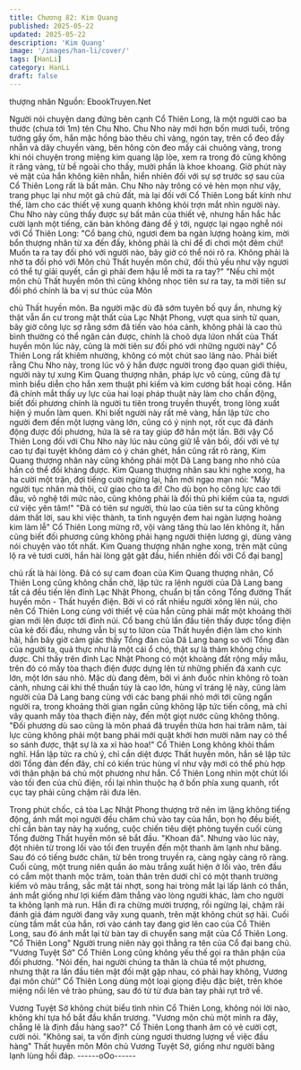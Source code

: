 ```yaml
---
title: Chương 82: Kim Quang
published: 2025-05-22
updated: 2025-05-22
description: 'Kim Quang'
image: '/images/han-li/cover/'
tags: [HanLi]
category: HanLi
draft: false
---
```


thượng nhân
Nguồn: EbookTruyen.Net

Người nói chuyện dang đứng bên cạnh Cổ Thiên Long, là một
người cao ba thước (chưa tới 1m) tên Chu Nho.
Chu Nho này mới hơn bốn mươi tuổi, trông tướng gầy ốm, hắn
mặc hồng bào thêu chỉ vàng, ngón tay, trên cổ đeo đầy nhẫn và
dây chuyền vàng, bên hông còn đeo mấy cái chuông vàng, trong
khi nói chuyện trong miệng kim quang lập lòe, xem ra trong đó
cũng không ít răng vàng, từ bề ngoài cho thấy, mười phần là khoe
khoang.
Giờ phút này vẻ mặt của hắn không kiên nhẫn, hiển nhiên đối với
sự sợ trước sợ sau của Cổ Thiên Long rất là bất mãn.
Chu Nho này trông có vẻ hèn mọn như vậy, trang phục lại như
một gã chủ đất, mà lại đối với Cổ Thiên Long bất kính như thế,
làm cho các thiết vệ xung quanh không khỏi trợn mắt nhìn người
này.
Chu Nho này cũng thấy được sự bất mãn của thiết vệ, nhưng hắn
hắc hắc cười lạnh một tiếng, căn bản không đáng để ý tới, ngược
lại ngạo nghễ nói với Cổ Thiên Long:
"Cổ bang chủ, ngươi đem ba ngàn lượng hoàng kim, mời bổn
thượng nhân từ xa đến đấy, không phải là chỉ để đi chơi một đêm
chứ! Muốn ta ra tay đối phó với người nào, bây giờ có thể nói rõ
ra. Không phải là nhờ ta đối phó với Môn chủ Thất huyền môn
chứ, đối thủ yếu như vậy ngươi có thể tự giải quyết, cần gì phải
đem hậu lễ mời ta ra tay?"
"Nếu chỉ một môn chủ Thất huyền môn thì cũng không nhọc tiên
sư ra tay, ta mời tiên sư đối phó chính là ba vị sư thúc của Môn

chủ Thất huyền môn. Ba người mặc dù đã sớm tuyên bố quy ẩn,
nhưng kỳ thật vẫn ẩn cư trong mật thất của Lạc Nhật Phong, vượt
qua sinh tử quan, bây giờ công lực sợ rằng sớm đã tiến vào hóa
cảnh, không phải là cao thủ bình thường có thể ngăn cản được,
chính là choõ dựa lứon nhất của Thất huyền môn lúc này, cũng là
mời tiên sư đối phó với những người này" Cổ Thiên Long rất
khiêm nhường, không có một chút sao lãng nào.
Phải biết rằng Chu Nho này, trong lúc vô ý hắn được người trong
đạo quan giới thiệu, người này tự xưng Kim Quang thượng nhân,
pháp lực vô cùng, cũng đã tự mình biểu diễn cho hắn xem thuật
phi kiếm và kim cương bất hoại công.
Hắn đã chính mắt thấy uy lực của hai loại pháp thuật này làm cho
chấn động, biết đối phương chính là người tu tiên trong truyền
thuyết, trong lòng xuất hiện ý muốn làm quen.
Khi biết người này rất mê vàng, hắn lập tức cho người đem đến
một lượng vàng lớn, cũng có ý nịnh nọt, rốt cục đã đánh động
được đối phương, hứa là sẽ ra tay giúp đỡ hắn một lần.
Bởi vậy Cổ Thiên Long đối với Chu Nho này lúc nàu cũng giữ lễ
vãn bối, đối với vẻ tự cao tự đại tuyệt không dám có ý chán ghét,
hắn cũng rất rõ ràng, Kim Quang thượng nhân này cũng không
phải một Dã Lang bang nho nhỏ của hắn có thể đối kháng được.
Kim Quang thượng nhân sau khi nghe xong, ha ha cười một trận,
đợi tiếng cười ngừng lại, hắn mới ngạo mạn nói: "Mấy người tục
nhân mà thôi, cứ giao cho ta đi! Cho dù bọn họ công lực cao tới
đâu, võ nghệ tới mức nào, cũng không phải là đối thủ phi kiếm
của ta, ngươi cứ việc yên tâm!"
"Đã có tiên sư người, thù lao của tiên sư ta cũng không dám thất
lời, sau khi việc thành, ta tình nguyện đem hai ngàn lượng hoàng
kim làm lễ" Cổ Thiên Long mừng rỡ, vội vàng tăng thù lao lên
không ít, hắn cũng biết đối phương cũng không phải hạng người
thiện lương gì, dùng vàng nói chuyện vào tốt nhất.
Kim Quang thượng nhân nghe xong, trên mặt cũng lộ ra vẻ tươi
cười, hắn hài lòng gật gật đầu, hiển nhiên đối với Cổ đại bang]

chủ rất là hài lòng.
Đã có sự cam đoan của Kim Quang thượng nhân, Cổ Thiên Long
cũng không chần chờ, lập tức ra lệnh người của Dã Lang bang tất
cả đều tiến lên đỉnh Lạc Nhật Phong, chuẩn bị tấn công Tổng
đường Thất huyền môn - Thất huyền điện.
Bởi vì có rất nhiều người xông lên núi, cho nên Cổ Thiên Long
cùng với thiết vệ của hắn cũng phải mất một khoảng thời gian mới
lên được tới đỉnh núi.
Cổ bang chủ lần đầu tiên thấy được tổng điện của kẻ đối đầu,
nhưng vẫn bị sự to lứon của Thất huyền điện làm cho kinh hãi,
hắn bây giờ cảm giác thấy Tổng đàn của Dã Lang bang so với
Tổng đàn của người ta, quả thực như là một cái ổ chó, thật sự là
thảm không chịu được.
Chỉ thấy trên đỉnh Lạc Nhật Phong có một khoảng đất rộng mấy
mẫu, trên đó có mấy tòa thạch điện được dựng lên từ những
phiến đá xanh cực lớn, một lớn sáu nhỏ.
Mặc dù đang đêm, bởi vì ánh đuốc nhìn không rõ toàn cảnh,
nhưng cái khí thế thuần túy là cao lớn, hùng vĩ tráng lệ này, cũng
làm người của Dã Lang bang cùng với các bang phái nhỏ mới tới
cũng ngẩn người ra, trong khoảng thời gian ngắn cũng không lập
tức tiến công, mà chỉ vây quanh mấy tòa thạch điện này, đến một
giọt nước cũng không thông.
"Đối phương dù sao cũng là môn phaá đã truyền thừa hơn hai
trăm năm, tài lực cũng không phải một bang phái mới quật khởi
hơn mười năm nay có thể so sánh được, thật sự là xa xỉ hào hoa!"
Cổ Thiên Long không khỏi thầm nghĩ.
Hắn lập tức ra chủ ý, chỉ cần diệt được Thất huyền môn, hắn sẽ
lập tức dời Tổng đàn đến đây, chỉ có kiến trúc hùng vĩ như vậy
mới có thể phù hợp với thân phận bá chủ một phương như hắn.
Cổ Thiên Long nhìn một chút lối vào tối đen của chủ điện, rồi lại
nhìn thuộc hạ ở bốn phía xung quanh, rốt cục tay phải cũng chậm
rãi đưa lên.

Trong phút chốc, cả tòa Lạc Nhật Phong thượng trở nên im lặng
không tiếng động, ánh mắt mọi người đều chăm chú vào tay của
hắn, bọn họ đều biết, chỉ cần bàn tay này hạ xuống, cuộc chiến
tiêu diệt phòng tuyến cuối cùng Tổng đường Thất huyền môn sẽ
bắt đầu.
"Khoan đã".
Nhưng vào lúc này, đột nhiên từ trong lối vào tối đen truyền đến
một thanh âm lạnh như băng.
Sau đó có tiếng bước chân, từ bên trong truyền ra, càng ngày
càng rõ ràng.
Cuối cùng, một trung niên quần áo màu trắng xuất hiện ở lối vào,
trên đầu có cắm một thanh mộc trâm, toàn thân trên dưới chỉ có
một thanh trường kiếm vỏ màu trắng, sắc mặt tái nhợt, song hai
tròng mắt lại lấp lánh có thần, ánh mắt giống như lợi kiếm đâm
thẳng vào lòng người khác, làm cho người ta không lạnh mà run.
Hắn đi ra chừng mười trượng, rồi ngừng lại, chậm rãi đánh giá
đám người đang vây xung quanh, trên mặt không chút sợ hãi.
Cuối cùng tầm mắt của hắn, rơi vào cánh tay đang giơ lên cao
của Cổ Thiên Long, sau đó ánh mắt lại từ bàn tay di chuyển sang
mặt của Cổ Thiên Long.
"Cổ Thiên Long" Người trung niên này gọi thẳng ra tên của Cổ đại
bang chủ.
"Vương Tuyệt Sở" Cổ Thiên Long cũng không yếu thế gọi ra thân
phận của đối phương.
"Nói đến, hai người chúng ta thân là chúa tể một phương, nhưng
thật ra lần đầu tiên mặt đối mặt gặp nhau, có phải hay không,
Vương đại môn chủ!" Cổ Thiên Long dùng một loại giọng điệu đặc
biệt, trên khóe miệng nổi lên vẻ trào phúng, sau đó từ từ đưa bàn
tay phải rụt trở về.

Vương Tuyệt Sở không chút biểu tình nhìn Cổ Thiên Long, không
nói lời nào, không khí tựa hồ bắt đầu khẩn trương.
"Vương môn chủ một mình ra đây, chẳng lẽ là định đầu hàng
sao?" Cổ Thiên Long thanh âm có vẻ cười cợt, cười nói.
"Không sai, ta vốn định cùng ngươi thương lượng về việc đầu
hàng" Thất huyền môn Môn chủ Vương Tuyệt Sở, giống như
người băng lạnh lùng hồi đáp.
------oOo------
